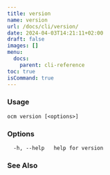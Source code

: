 ```yaml
---
title: version
name: version
url: /docs/cli/version/
date: 2024-04-03T14:21:11+02:00
draft: false
images: []
menu:
  docs:
    parent: cli-reference
toc: true
isCommand: true
---
```

### Usage

```
ocm version [<options>]
```

### Options

```
  -h, --help   help for version
```

### See Also


